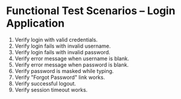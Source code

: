 # Functional Test Scenarios – Login Application

1. Verify login with valid credentials.
2. Verify login fails with invalid username.
3. Verify login fails with invalid password.
4. Verify error message when username is blank.
5. Verify error message when password is blank.
6. Verify password is masked while typing.
7. Verify "Forgot Password" link works.
8. Verify successful logout.
9. Verify session timeout works.
